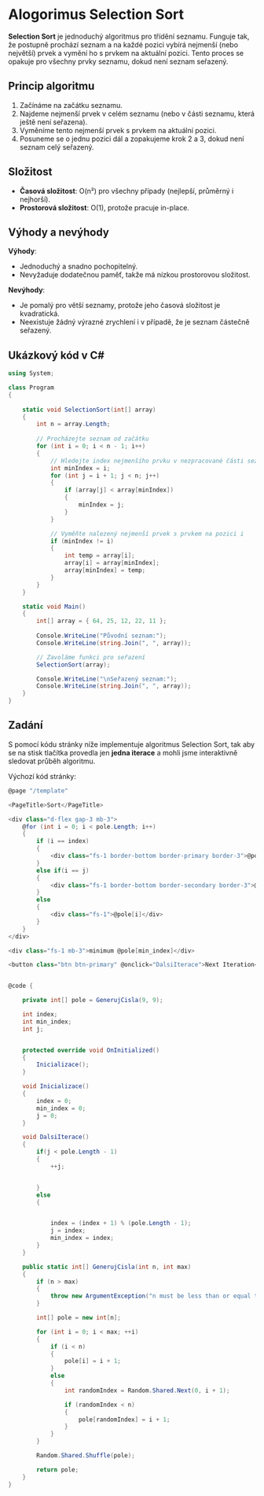 # Alogorimus Selection Sort

**Selection Sort** je jednoduchý algoritmus pro třídění seznamu. Funguje tak, že postupně prochází seznam a na každé pozici vybírá nejmenší (nebo největší) prvek a vymění ho s prvkem na aktuální pozici. Tento proces se opakuje pro všechny prvky seznamu, dokud není seznam seřazený.

## Princip algoritmu

1. Začínáme na začátku seznamu.
2. Najdeme nejmenší prvek v celém seznamu (nebo v části seznamu, která ještě není seřazena).
3. Vyměníme tento nejmenší prvek s prvkem na aktuální pozici.
4. Posuneme se o jednu pozici dál a zopakujeme krok 2 a 3, dokud není seznam celý seřazený.

## Složitost

- **Časová složitost**: O(n²) pro všechny případy (nejlepší, průměrný i nejhorší).
- **Prostorová složitost**: O(1), protože pracuje in-place.

## Výhody a nevýhody

**Výhody**:
- Jednoduchý a snadno pochopitelný.
- Nevyžaduje dodatečnou paměť, takže má nízkou prostorovou složitost.

**Nevýhody**:
- Je pomalý pro větší seznamy, protože jeho časová složitost je kvadratická.
- Neexistuje žádný výrazné zrychlení i v případě, že je seznam částečně seřazený.

## Ukázkový kód v C#

```csharp
using System;

class Program
{
 
    static void SelectionSort(int[] array)
    {
        int n = array.Length;
        
        // Procházejte seznam od začátku
        for (int i = 0; i < n - 1; i++)
        {
            // Hledejte index nejmenšího prvku v nezpracované části seznamu
            int minIndex = i;
            for (int j = i + 1; j < n; j++)
            {
                if (array[j] < array[minIndex])
                {
                    minIndex = j;
                }
            }

            // Vyměňte nalezený nejmenší prvek s prvkem na pozici i
            if (minIndex != i)
            {
                int temp = array[i];
                array[i] = array[minIndex];
                array[minIndex] = temp;
            }
        }
    }

    static void Main()
    {
        int[] array = { 64, 25, 12, 22, 11 };
        
        Console.WriteLine("Původní seznam:");
        Console.WriteLine(string.Join(", ", array));

        // Zavoláme funkci pro seřazení
        SelectionSort(array);

        Console.WriteLine("\nSeřazený seznam:");
        Console.WriteLine(string.Join(", ", array));
    }
}
```

## Zadání

S pomocí kódu stránky níže implementuje algoritmus Selection Sort, tak aby se na stisk tlačítka provedla jen **jedna iterace** a mohli jsme interaktivně sledovat průběh algoritmu.

Výchozí kód stránky:

```csharp
@page "/template"

<PageTitle>Sort</PageTitle>

<div class="d-flex gap-3 mb-3">
    @for (int i = 0; i < pole.Length; i++)
    {
        if (i == index)
        {
            <div class="fs-1 border-bottom border-primary border-3">@pole[i]</div>
        }
        else if(i == j)
        {
            <div class="fs-1 border-bottom border-secondary border-3">@pole[i]</div>
        }
        else
        {
            <div class="fs-1">@pole[i]</div>
        }
    }
</div>

<div class="fs-1 mb-3">minimum @pole[min_index]</div>

<button class="btn btn-primary" @onclick="DalsiIterace">Next Iteration</button>


@code {

    private int[] pole = GenerujCisla(9, 9);

    int index;
    int min_index;
    int j;


    protected override void OnInitialized()
    {
        Inicializace();
    }

    void Inicializace()
    {
        index = 0;
        min_index = 0;
        j = 0;
    }

    void DalsiIterace()
    {
        if(j < pole.Length - 1)
        {
            ++j;


        }
        else
        {


            index = (index + 1) % (pole.Length - 1);
            j = index;
            min_index = index;
        }
    }

    public static int[] GenerujCisla(int n, int max)
    {
        if (n > max)
        {
            throw new ArgumentException("n must be less than or equal to max");
        }

        int[] pole = new int[n];

        for (int i = 0; i < max; ++i)
        {
            if (i < n)
            {
                pole[i] = i + 1;
            }
            else
            {
                int randomIndex = Random.Shared.Next(0, i + 1);

                if (randomIndex < n)
                {
                    pole[randomIndex] = i + 1;
                }
            }
        }

        Random.Shared.Shuffle(pole);

        return pole;
    }
}
```
